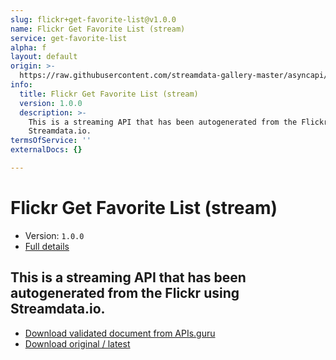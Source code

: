 ```yaml
---
slug: flickr+get-favorite-list@v1.0.0
name: Flickr Get Favorite List (stream)
service: get-favorite-list
alpha: f
layout: default
origin: >-
  https://raw.githubusercontent.com/streamdata-gallery-master/asyncapi/master/_listings/flickr/flickr-get-favorite-list-stream-async.md
info:
  title: Flickr Get Favorite List (stream)
  version: 1.0.0
  description: >-
    This is a streaming API that has been autogenerated from the Flickr using
    Streamdata.io.
termsOfService: ''
externalDocs: {}

---
```

# Flickr Get Favorite List (stream)

* Version: `1.0.0`
* [Full details](../html/flickr+get-favorite-list@v1.0.0.html)



## This is a streaming API that has been autogenerated from the Flickr using Streamdata.io.



* [Download validated document from APIs.guru](https://raw.githubusercontent.com/APIs-guru/asyncapi-directory/master/docs/APIs/flickr%2Bget-favorite-list%40v1.0.0.yaml)
* [Download original / latest](https://raw.githubusercontent.com/streamdata-gallery-master/asyncapi/master/_listings/flickr/flickr-get-favorite-list-stream-async.md)

<script type="application/ld+json">
{
  "@context": "http://schema.org/",
  "@type": "WebAPI",
  "description": "This is a streaming API that has been autogenerated from the Flickr using Streamdata.io.",
  "documentation": "",

  "name": "Flickr Get Favorite List (stream)"
}
</script>

